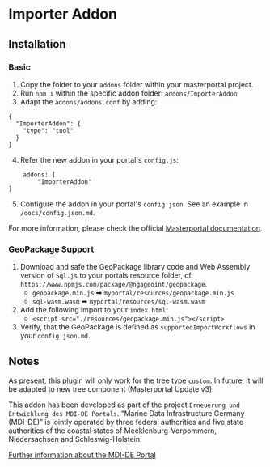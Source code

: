 # Importer Addon

## Installation

### Basic
1. Copy the folder to your `addons` folder within your masterportal project.
2. Run `npm i` within the specific addon folder: `addons/ImporterAddon`
3. Adapt the `addons/addons.conf` by adding:
```
{
  "ImporterAddon": {
    "type": "tool"
  }
}
```
4. Refer the new addon in your portal's `config.js`:
```
    addons: [
        "ImporterAddon"
]
```
5. Configure the addon in your portal's `config.json`. See an example in `/docs/config.json.md`.

For more information, please check the official [Masterportal documentation](https://bitbucket.org/geowerkstatt-hamburg/masterportal/src/dev/doc/addOnsVue.md).

### GeoPackage Support
1. Download and safe the GeoPackage library code and Web Assembly version of `Sql.js` to your portals resource folder, cf. `https://www.npmjs.com/package/@ngageoint/geopackage`.
   - `geopackage.min.js` ➡ `myportal/resources/geopackage.min.js`
   - `sql-wasm.wasm` ➡ `myportal/resources/sql-wasm.wasm`
2. Add the following import to your `index.html`:
   - `<script src="./resources/geopackage.min.js"></script>`
3. Verify, that the GeoPackage is defined as `supportedImportWorkflows` in your `config.json.md`.

## Notes

As present, this plugin will only work for the tree type `custom`. In future, it will be adapted to new tree component (Masterportal Update v3).

This addon has been developed as part of the project `Erneuerung und Entwicklung des MDI-DE Portals`.
“Marine Data Infrastructure Germany (MDI-DE)” is jointly operated by three federal authorities and five state authorities of the coastal states of Mecklenburg-Vorpommern, Niedersachsen and Schleswig-Holstein.

[Further information about the MDI-DE Portal](https://projekt.mdi-de.org/)
